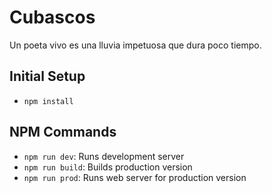 # Cubascos

Un poeta vivo es una lluvia impetuosa que dura poco tiempo.

## Initial Setup

* `npm install`

## NPM Commands

* `npm run dev`: Runs development server
* `npm run build`: Builds production version
* `npm run prod`: Runs web server for production version
